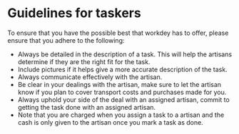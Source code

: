 # Guidelines for taskers

To ensure that you have the possible best that workdey has to offer, please ensure that you adhere to the following:

* Always be detailed in the description of a task. This will help the artisans determine if they are the right fit for the task.
* Include pictures if it helps give a more accurate description of the task.
* Always communicate effectively with the artisan.
* Be clear in your dealings with the artisan, make sure to let the artisan know if you plan to cover transport costs and purchases made for you.
* Always uphold your side of the deal with an assigned artisan, commit to getting the task done with an assigned artisan.
* Note that you are charged when you assign a task to a artisan and the cash is only given to the artisan once you mark a task as done.